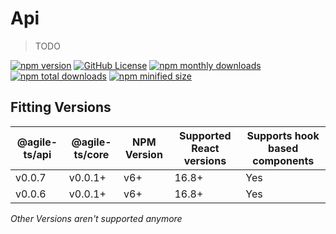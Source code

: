 # Api

> TODO

<a href="https://npm.im/@agile-ts/react">
  <img src="https://img.shields.io/npm/v/@agile-ts/react.svg" alt="npm version"></a>
 <a href="https://github.com/agile-ts/agile">
  <img src="https://img.shields.io/github/license/agile-ts/agile.svg" alt="GitHub License"></a>
<a href="https://npm.im/@agile-ts/react">
  <img src="https://img.shields.io/npm/dm/@agile-ts/react.svg" alt="npm monthly downloads"></a>
<a href="https://npm.im/@agile-ts/react">
  <img src="https://img.shields.io/npm/dt/@agile-ts/react.svg" alt="npm total downloads"></a>
<a href="https://npm.im/@agile-ts/react">
  <img src="https://img.shields.io/bundlephobia/min/@agile-ts/react.svg" alt="npm minified size"></a>
  
  ## Fitting Versions
  | @agile-ts/api   | @agile-ts/core          | NPM Version              | Supported React versions | Supports hook based components    |
  | --------------- | ----------------------- | ------------------------ | -------------------------|---------------------------------- |
  | v0.0.7          | v0.0.1+                 | v6+                      | 16.8+                    | Yes                               |
  | v0.0.6          | v0.0.1+                 | v6+                      | 16.8+                    | Yes                               | 
  _Other Versions aren't supported anymore_
